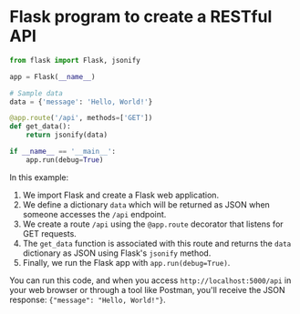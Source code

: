 # Flask program to create a RESTful API 

```python
from flask import Flask, jsonify

app = Flask(__name__)

# Sample data
data = {'message': 'Hello, World!'}

@app.route('/api', methods=['GET'])
def get_data():
    return jsonify(data)

if __name__ == '__main__':
    app.run(debug=True)
```

In this example:

1. We import Flask and create a Flask web application.
2. We define a dictionary `data` which will be returned as JSON when someone accesses the `/api` endpoint.
3. We create a route `/api` using the `@app.route` decorator that listens for GET requests.
4. The `get_data` function is associated with this route and returns the `data` dictionary as JSON using Flask's `jsonify` method.
5. Finally, we run the Flask app with `app.run(debug=True)`.

You can run this code, and when you access `http://localhost:5000/api` in your web browser or through a tool like Postman, you'll receive the JSON response: `{"message": "Hello, World!"}`.
